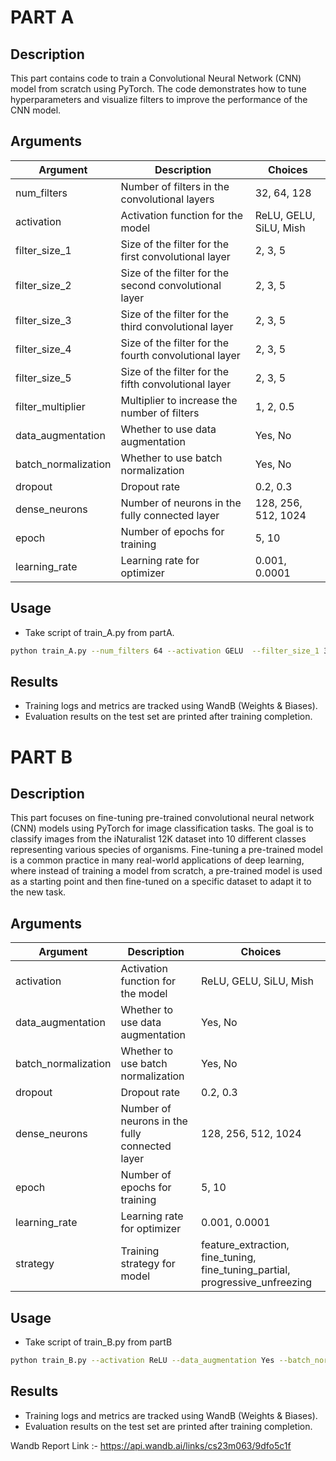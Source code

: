 # PART A

## Description

This part contains code to train a Convolutional Neural Network (CNN) model from scratch using PyTorch. The code demonstrates how to tune hyperparameters and visualize filters to improve the performance of the CNN model.

## Arguments
| Argument             | Description                                                | Choices                                                  |
|----------------------|------------------------------------------------------------|----------------------------------------------------------|
| num_filters          | Number of filters in the convolutional layers              | 32, 64, 128                                              |
| activation           | Activation function for the model                          | ReLU, GELU, SiLU, Mish                                   |
| filter_size_1        | Size of the filter for the first convolutional layer       | 2, 3, 5                                                  |
| filter_size_2        | Size of the filter for the second convolutional layer      | 2, 3, 5                                                  |
| filter_size_3        | Size of the filter for the third convolutional layer       | 2, 3, 5                                                  |
| filter_size_4        | Size of the filter for the fourth convolutional layer      | 2, 3, 5                                                  |
| filter_size_5        | Size of the filter for the fifth convolutional layer       | 2, 3, 5                                                  |
| filter_multiplier    | Multiplier to increase the number of filters                | 1, 2, 0.5                                                |
| data_augmentation    | Whether to use data augmentation                           | Yes, No                                                  |
| batch_normalization  | Whether to use batch normalization                         | Yes, No                                                  |
| dropout              | Dropout rate                                               | 0.2, 0.3                                                 |
| dense_neurons        | Number of neurons in the fully connected layer             | 128, 256, 512, 1024                                      |
| epoch                | Number of epochs for training                              | 5, 10                                                    |
| learning_rate        | Learning rate for optimizer                                | 0.001, 0.0001                                            |

## Usage
- Take script of train_A.py from partA.
```bash
python train_A.py --num_filters 64 --activation GELU  --filter_size_1 3 --filter_size_2 3 --filter_size_3 3 --filter_size_4 3 --filter_size_5 3 --filter_multiplier 1 --data_augmentation No --batch_normalization No --dropout 0.2 --dense_neurons 512 --epoch 10 --learning_rate 0.0001 ```
```
## Results
- Training logs and metrics are tracked using WandB (Weights & Biases).
- Evaluation results on the test set are printed after training completion.
  
# PART B

## Description
This part focuses on fine-tuning pre-trained convolutional neural network (CNN) models using PyTorch for image classification tasks. The goal is to classify images from the iNaturalist 12K dataset into 10 different classes representing various species of organisms. Fine-tuning a pre-trained model is a common practice in many real-world applications of deep learning, where instead of training a model from scratch, a pre-trained model is used as a starting point and then fine-tuned on a specific dataset to adapt it to the new task.

## Arguments
| Argument             | Description                                                | Choices                               |
|----------------------|------------------------------------------------------------|---------------------------------------|
| activation           | Activation function for the model                          | ReLU, GELU, SiLU, Mish                |
| data_augmentation    | Whether to use data augmentation                           | Yes, No                               |
| batch_normalization  | Whether to use batch normalization                         | Yes, No                               |
| dropout              | Dropout rate                                               | 0.2, 0.3                              |
| dense_neurons        | Number of neurons in the fully connected layer             | 128, 256, 512, 1024                   |
| epoch                | Number of epochs for training                              | 5, 10                                 |
| learning_rate        | Learning rate for optimizer                                | 0.001, 0.0001                         |
| strategy             | Training strategy for model                                | feature_extraction, fine_tuning, fine_tuning_partial, progressive_unfreezing |


## Usage
- Take script of train_B.py from partB
```bash
python train_B.py --activation ReLU --data_augmentation Yes --batch_normalization Yes --dropout 0.2 --dense_neurons 512 --epoch 10 --learning_rate 0.0001 --strategy fine_tuning
```
## Results
- Training logs and metrics are tracked using WandB (Weights & Biases).
- Evaluation results on the test set are printed after training completion.

Wandb Report Link :- https://api.wandb.ai/links/cs23m063/9dfo5c1f


